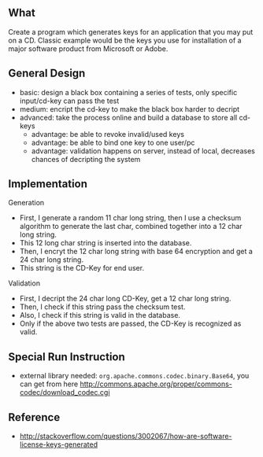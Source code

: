 ## What

Create a program which generates keys for an application that you may put on a CD. 
Classic example would be the keys you use for installation of a major software product from Microsoft or Adobe.

## General Design

- basic: design a black box containing a series of tests, only specific input/cd-key can pass the test
- medium: encript the cd-key to make the black box harder to decript
- advanced: take the process online and build a database to store all cd-keys
  - advantage: be able to revoke invalid/used keys
  - advantage: be able to bind one key to one user/pc
  - advantage: validation happens on server, instead of local, decreases chances of decripting the system

## Implementation

Generation

- First, I generate a random 11 char long string, then I use a checksum algorithm to generate the last char, combined together into a 12 char long string.
- This 12 long char string is inserted into the database.
- Then, I encryt the 12 char long string with base 64 encryption and get a 24 char long string. 
- This string is the CD-Key for end user.

Validation

- First, I decript the 24 char long CD-Key, get a 12 char long string.
- Then, I check if this string pass the checksum test.
- Also, I check if this string is valid in the database.
- Only if the above two tests are passed, the CD-Key is recognized as valid.

## Special Run Instruction

- external library needed: `org.apache.commons.codec.binary.Base64`, you can get from here <http://commons.apache.org/proper/commons-codec/download_codec.cgi>

## Reference

- <http://stackoverflow.com/questions/3002067/how-are-software-license-keys-generated>
